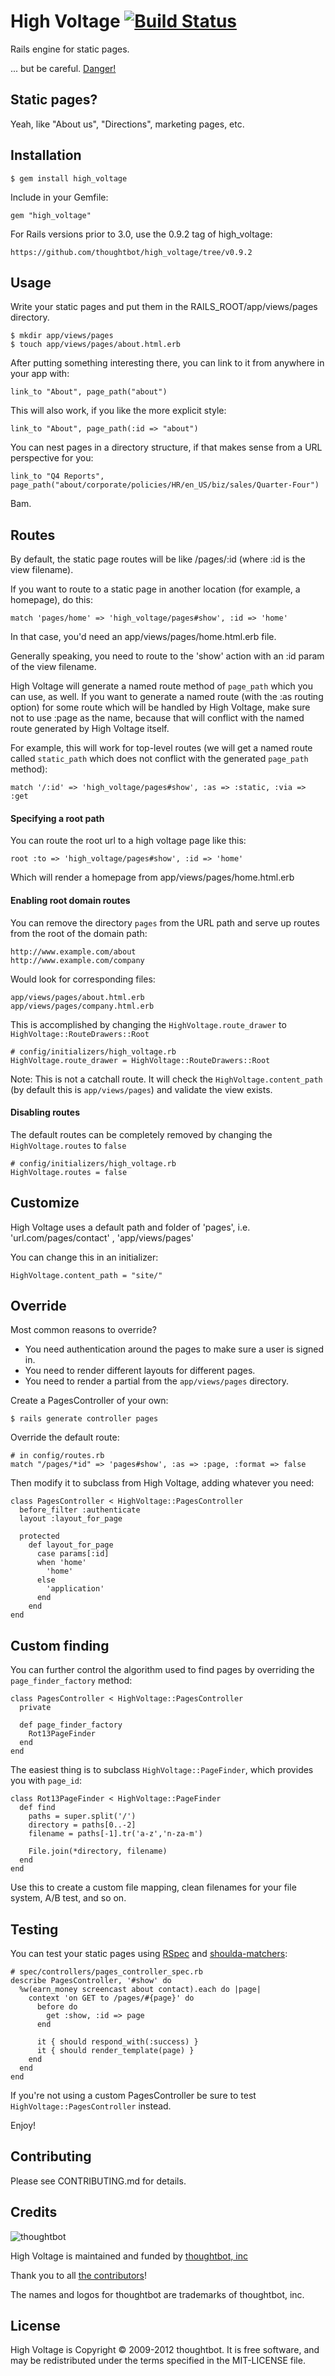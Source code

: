 # High Voltage [![Build Status](https://travis-ci.org/thoughtbot/high_voltage.png)](http://travis-ci.org/thoughtbot/high_voltage)

Rails engine for static pages.

... but be careful. [Danger!](http://www.youtube.com/watch?v=HD5tnb2RBYg)

Static pages?
-------------

Yeah, like "About us", "Directions", marketing pages, etc.

Installation
------------

    $ gem install high_voltage

Include in your Gemfile:

    gem "high_voltage"

For Rails versions prior to 3.0, use the 0.9.2 tag of high_voltage:

    https://github.com/thoughtbot/high_voltage/tree/v0.9.2

Usage
-----

Write your static pages and put them in the RAILS_ROOT/app/views/pages directory.

    $ mkdir app/views/pages
    $ touch app/views/pages/about.html.erb

After putting something interesting there, you can link to it from anywhere in your app with:

    link_to "About", page_path("about")

This will also work, if you like the more explicit style:

    link_to "About", page_path(:id => "about")

You can nest pages in a directory structure, if that makes sense from a URL perspective for you:

    link_to "Q4 Reports", page_path("about/corporate/policies/HR/en_US/biz/sales/Quarter-Four")

Bam.

Routes
------

By default, the static page routes will be like /pages/:id (where :id is the view filename).

If you want to route to a static page in another location (for example, a homepage), do this:

    match 'pages/home' => 'high_voltage/pages#show', :id => 'home'

In that case, you'd need an app/views/pages/home.html.erb file.

Generally speaking, you need to route to the 'show' action with an :id param of the view filename.

High Voltage will generate a named route method of `page_path` which you can use, as well.  If you
want to generate a named route (with the :as routing option) for some route which will be handled
by High Voltage, make sure not to use :page as the name, because that will conflict with the named
route generated by High Voltage itself.

For example, this will work for top-level routes (we will
get a named route called `static_path` which does not conflict with the generated `page_path` method):

    match '/:id' => 'high_voltage/pages#show', :as => :static, :via => :get

#### Specifying a root path

You can route the root url to a high voltage page like this:

    root :to => 'high_voltage/pages#show', :id => 'home'

Which will render a homepage from app/views/pages/home.html.erb

#### Enabling root domain routes

You can remove the directory `pages` from the URL path and serve up routes from 
the root of the domain path:

    http://www.example.com/about
    http://www.example.com/company

Would look for corresponding files:

    app/views/pages/about.html.erb
    app/views/pages/company.html.erb

This is accomplished by changing the `HighVoltage.route_drawer` to `HighVoltage::RouteDrawers::Root`

    # config/initializers/high_voltage.rb
    HighVoltage.route_drawer = HighVoltage::RouteDrawers::Root

Note: This is not a catchall route. It will check the `HighVoltage.content_path` 
(by default this is `app/views/pages`) and validate the view exists.

#### Disabling routes

The default routes can be completely removed by changing the
`HighVoltage.routes` to `false`

    # config/initializers/high_voltage.rb
    HighVoltage.routes = false

Customize
--------

High Voltage uses a default path and folder of 'pages', i.e. 'url.com/pages/contact' , 'app/views/pages'

You can change this in an initializer:

    HighVoltage.content_path = "site/"

Override
--------

Most common reasons to override?

  * You need authentication around the pages to make sure a user is signed in.
  * You need to render different layouts for different pages.
  * You need to render a partial from the `app/views/pages` directory.

Create a PagesController of your own:

    $ rails generate controller pages

Override the default route:

    # in config/routes.rb
    match "/pages/*id" => 'pages#show', :as => :page, :format => false

Then modify it to subclass from High Voltage, adding whatever you need:

    class PagesController < HighVoltage::PagesController
      before_filter :authenticate
      layout :layout_for_page

      protected
        def layout_for_page
          case params[:id]
          when 'home'
            'home'
          else
            'application'
          end
        end
    end

Custom finding
--------------

You can further control the algorithm used to find pages by overriding
the `page_finder_factory` method:

    class PagesController < HighVoltage::PagesController
      private

      def page_finder_factory
        Rot13PageFinder
      end
    end

The easiest thing is to subclass `HighVoltage::PageFinder`, which
provides you with `page_id`:

    class Rot13PageFinder < HighVoltage::PageFinder
      def find
        paths = super.split('/')
        directory = paths[0..-2]
        filename = paths[-1].tr('a-z','n-za-m')

        File.join(*directory, filename)
      end
    end

Use this to create a custom file mapping, clean filenames for your file
system, A/B test, and so on.

Testing
-------

You can test your static pages using [RSpec](https://github.com/rspec/rspec-rails) 
and [shoulda-matchers](https://github.com/thoughtbot/shoulda-matchers):

    # spec/controllers/pages_controller_spec.rb
    describe PagesController, '#show' do
      %w(earn_money screencast about contact).each do |page|
        context 'on GET to /pages/#{page}' do
          before do
            get :show, :id => page
          end

          it { should respond_with(:success) }
          it { should render_template(page) }
        end
      end
    end

If you're not using a custom PagesController be sure to test
`HighVoltage::PagesController` instead.

Enjoy!

Contributing
------------

Please see CONTRIBUTING.md for details.

Credits
-------

![thoughtbot](http://thoughtbot.com/images/tm/logo.png)

High Voltage is maintained and funded by [thoughtbot, inc](http://thoughtbot.com/community)

Thank you to all [the contributors](https://github.com/thoughtbot/high_voltage/contributors)!

The names and logos for thoughtbot are trademarks of thoughtbot, inc.

License
-------

High Voltage is Copyright © 2009-2012 thoughtbot. It is free software, and may
be redistributed under the terms specified in the MIT-LICENSE file.
